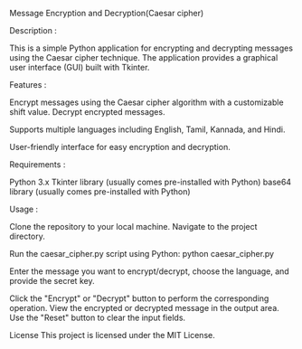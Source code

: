 Message Encryption and Decryption(Caesar cipher)

Description :

This is a simple Python application for encrypting and decrypting messages using the Caesar cipher technique. The application provides a graphical user interface (GUI) built with Tkinter.

Features :

Encrypt messages using the Caesar cipher algorithm with a customizable shift value. Decrypt encrypted messages.

Supports multiple languages including English, Tamil, Kannada, and Hindi.

User-friendly interface for easy encryption and decryption.

Requirements :

Python 3.x Tkinter library (usually comes pre-installed with Python) base64 library (usually comes pre-installed with Python)

Usage :

Clone the repository to your local machine. Navigate to the project directory.

Run the caesar_cipher.py script using Python: python caesar_cipher.py

Enter the message you want to encrypt/decrypt, choose the language, and provide the secret key.

Click the "Encrypt" or "Decrypt" button to perform the corresponding operation. View the encrypted or decrypted message in the output area. Use the "Reset" button to clear the input fields.

License This project is licensed under the MIT License.
